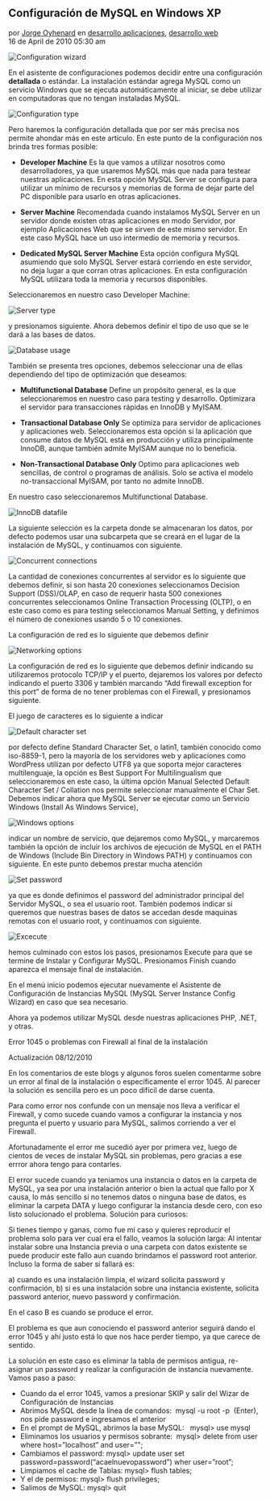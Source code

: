 ## Configuración de MySQL en Windows XP

por [Jorge Oyhenard](http://www.jorgeoyhenard.com/author/elQuique/) en [desarrollo aplicaciones](http://www.jorgeoyhenard.com/articulos/desarrollo-aplicaciones/), [desarrollo web](http://www.jorgeoyhenard.com/articulos/desarollo-web/)<br>
16 de April de 2010 05:30 am

![Configuration wizard](0.png)

En el asistente de configuraciones podemos decidir entre una configuración **detallada** o estándar. La instalación estándar agrega MySQL como un servicio Windows que se ejecuta automáticamente al iniciar, se debe utilizar en computadoras que no tengan instaladas MySQL.

![Configuration type](01.png)

Pero haremos la configuración detallada que por ser más precisa nos permite ahondar más en este artículo. En este punto de la configuración nos brinda tres formas posible:

* **Developer Machine**
Es la que vamos a utilizar nosotros como desarrolladores, ya que usaremos MySQL más que nada para testear nuestras aplicaciones. En esta opción MySQL Server se configura para utilizar un mínimo de recursos y memorias de forma de dejar parte del PC disponible para usarlo en otras aplicaciones.

* **Server Machine**
Recomendada cuando instalamos MySQL Server en un servidor donde existen otras aplicaciones en modo Servidor, por ejemplo Aplicaciones Web que se sirven de este mismo servidor. En este caso MySQL hace un uso intermedio de memoria y recursos.

* **Dedicated MySQL Server Machine**
Esta opción configura MySQL asumiendo que solo MySQL Server estará corriendo en este servidor, no deja lugar a que corran otras aplicaciones. En esta configuración MySQL utilizara toda la memoria y recursos disponibles.

Seleccionaremos en nuestro caso Developer Machine:

![Server type](02.png)

y presionamos siguiente. Ahora debemos definir el tipo de uso que se le dará a las bases de datos.

![Database usage](03.png)

También se presenta tres opciones, debemos seleccionar una de ellas dependiendo del tipo de optimización que deseamos:

* **Multifunctional Database**
Define un propósito general, es la que seleccionaremos en nuestro caso para testing y desarrollo. Optimizara el servidor para transacciones rápidas en InnoDB y MyISAM.
* **Transactional Database Only**
Se optimiza para servidor de aplicaciones y aplicaciones web. Seleccionaremos esta opción si la aplicación que consume datos de MySQL está en producción y utiliza principalmente InnoDB, aunque también admite MyISAM aunque no lo beneficia.

* **Non-Transactional Database Only**
Optimo para aplicaciones web sencillas, de control o programas de análisis. Solo se activa el modelo no-transaccional MyISAM, por tanto no admite InnoDB.

En nuestro caso seleccionaremos Multifunctional Database.

![InnoDB datafile](04.jpg)

La siguiente selección es la carpeta donde se almacenaran los datos, por defecto podemos usar una subcarpeta que se creará en el lugar de la instalación de MySQL, y continuamos con siguiente.

![Concurrent connections](05.png)

La cantidad de conexiones concurrentes al servidor es lo siguiente que debemos definir, si son hasta 20 conexiones seleccionamos Decision Support (DSS)/OLAP, en caso de requerir hasta 500 conexiones concurrentes seleccionamos Online Transaction Processing (OLTP), o en este caso como es para testing seleccionamos Manual Setting, y definimos el número de conexiones usando 5 o 10 conexiones.

La configuración de red es lo siguiente que debemos definir

![Networking options](06.png)

La configuración de red es lo siguiente que debemos definir indicando su utilizaremos protocolo TCP/IP y el puerto, dejaremos los valores por defecto indicando el puerto 3306 y también marcando “Add firewall exception for this port” de forma de no tener problemas con el Firewall, y presionamos siguiente.

El juego de caracteres es lo siguiente a indicar

![Default character set](07.png)

por defecto define Standard Character Set, o latin1, también conocido como iso-8859-1, pero la mayoría de los servidores web y aplicaciones como WordPress utilizan por defecto UTF8 ya que soporta mejor caracteres multilenguaje, la opción es Best Support For Multilingualism que seleccionaremos en este caso, la última opción Manual Selected Default Character Set / Collation nos permite seleccionar manualmente el Char Set.
Debemos indicar ahora que MySQL Server se ejecutar como un Servicio Windows (Install As Windows Service),

![Windows options](08.png)

indicar un nombre de servicio, que dejaremos como MySQL, y marcaremos también la opción de incluir los archivos de ejecución de MySQL en el PATH de Windows (Include Bin Directory in Windows PATH) y continuamos con siguiente.
En este punto debemos prestar mucha atención

![Set password](09%20-%20root%20password.png)

ya que es donde definimos el password del administrador principal del Servidor MySQL, o sea el usuario root. También podemos indicar si queremos que nuestras bases de datos se accedan desde maquinas remotas con el usuario root, y continuamos con siguiente.

![Excecute](10.png)

hemos culminado con estos los pasos, presionamos Execute para que se termine de Instalar y Configurar MySQL. Presionamos Finish cuando aparezca el mensaje final de instalación.

En el menú inicio podemos ejecutar nuevamente el Asistente de Configuración de Instancias MySQL (MySQL Server Instance Config Wizard) en caso que sea necesario.

Ahora ya podemos utilizar MySQL desde nuestras aplicaciones PHP, .NET, y otras.

Error 1045 o problemas con Firewall al final de la instalación

Actualización 08/12/2010

En los comentarios de este blogs y algunos foros suelen comentarme sobre un error al final de la instalación o específicamente el error 1045. Al parecer la solución es sencilla pero es un poco difícil de darse cuenta.

Para como error nos confunde con un mensaje nos lleva a verificar el Firewall, y como sucede cuando vamos a configurar la instancia y nos pregunta el puerto y usuario para MySQL, salimos corriendo a ver el Firewall.

Afortunadamente el error me sucedió ayer por primera vez, luego de cientos de veces de instalar MySQL sin problemas, pero gracias a ese errror ahora tengo para contarles.

El error sucede cuando ya teniamos una instancia o datos en la carpeta de MySQL, ya sea por una instalación anterior o bien la actual que fallo por X causa, lo más sencillo si no tenemos datos o ninguna base de datos, es eliminar la carpeta DATA y luego configurar la instancia desde cero, con eso listo solucionado el problema.
Solución para curiosos:

Si tienes tiempo y ganas, como fue mi caso y quieres reproducir el problema solo para ver cual era el fallo, veamos la solución larga: Al intentar instalar sobre una Instancia previa o una carpeta con datos existente se puede producir este fallo aun cuando brindamos el password root anterior.
Incluso la forma de saber si fallará es: 

a) cuando es una instalación limpia, el wizard solicita password y confirmación, 
b) si es una instalación sobre una instancia existente, solicita password anterior, nuevo password y confirmación. 

En el caso B es cuando se produce el error.

El problema es que aun conociendo el password anterior seguirá dando el error 1045 y ahí justo está lo que nos hace perder tiempo, ya que carece de sentido.

La solución en este caso es eliminar la tabla de permisos antigua, re-asignar un password y realizar la configuración de instancia nuevamente. Vamos paso a paso:
* Cuando da el error 1045, vamos a presionar SKIP y salir del Wizar de Configuración de Instancias
* Abrimos MySQL desde la línea de comandos:  mysql -u root -p  (Enter), nos pide password e ingresamos el anterior
* En el prompt de MySQL, abrimos la base MySQL:   mysql> use mysql
* Eliminamos los usuarios y permisos sobrante:  mysql> delete from user where host=”localhost” and user=”";
* Cambiamos el password: mysql> update user set password=password(“acaelnuevopassword”) wher user=”root”;
* Limpiamos el cache de Tablas: mysql> flush tables;
* Y el de permisos: mysql> flush privileges;
* Salimos de MySQL: mysql> quit


